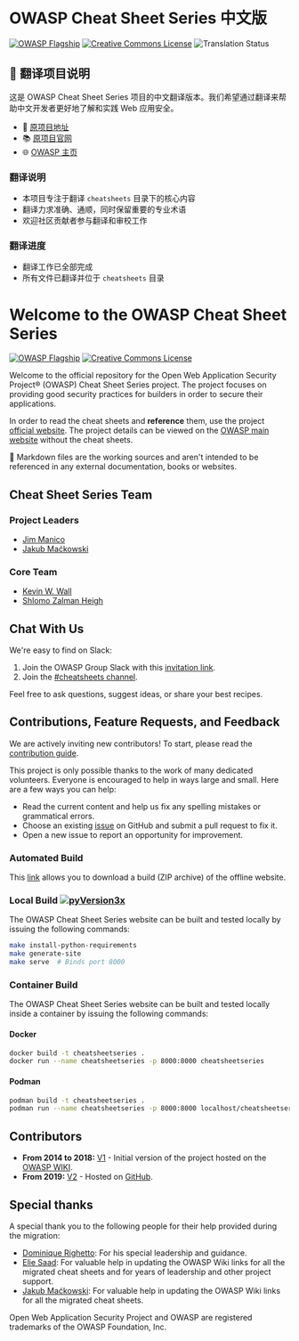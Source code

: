 # OWASP Cheat Sheet Series 中文版

[![OWASP Flagship](https://img.shields.io/badge/owasp-flagship%20project-48A646.svg)](https://www.owasp.org/index.php/OWASP_Project_Inventory#tab=Flagship_Projects)
[![Creative Commons License](https://img.shields.io/github/license/OWASP/CheatSheetSeries)](https://creativecommons.org/licenses/by-sa/4.0/ "CC BY-SA 4.0")
![Translation Status](https://img.shields.io/badge/翻译进度-已完成-green)

## 📢 翻译项目说明

这是 OWASP Cheat Sheet Series 项目的中文翻译版本。我们希望通过翻译来帮助中文开发者更好地了解和实践 Web 应用安全。

- 🔗 [原项目地址](https://github.com/OWASP/CheatSheetSeries)
- 📚 [原项目官网](https://cheatsheetseries.owasp.org)
- 🌐 [OWASP 主页](https://owasp.org/www-project-cheat-sheets/)

### 翻译说明

- 本项目专注于翻译 `cheatsheets` 目录下的核心内容
- 翻译力求准确、通顺，同时保留重要的专业术语
- 欢迎社区贡献者参与翻译和审校工作

### 翻译进度

- 翻译工作已全部完成
- 所有文件已翻译并位于 `cheatsheets` 目录

# Welcome to the OWASP Cheat Sheet Series

[![OWASP Flagship](https://img.shields.io/badge/owasp-flagship%20project-48A646.svg)](https://www.owasp.org/index.php/OWASP_Project_Inventory#tab=Flagship_Projects)
[![Creative Commons License](https://img.shields.io/github/license/OWASP/CheatSheetSeries)](https://creativecommons.org/licenses/by-sa/4.0/ "CC BY-SA 4.0")

Welcome to the official repository for the Open Web Application Security Project® (OWASP) Cheat Sheet Series project. The project focuses on providing good security practices for builders in order to secure their applications.

In order to read the cheat sheets and **reference** them, use the project [official website](https://cheatsheetseries.owasp.org). The project details can be viewed on the [OWASP main website](https://owasp.org/www-project-cheat-sheets/) without the cheat sheets.

:triangular_flag_on_post: Markdown files are the working sources and aren't intended to be referenced in any external documentation, books or websites.

## Cheat Sheet Series Team

### Project Leaders

- [Jim Manico](https://github.com/jmanico)
- [Jakub Maćkowski](https://github.com/mackowski)

### Core Team

- [Kevin W. Wall](https://github.com/kwwall)
- [Shlomo Zalman Heigh](https://github.com/szh)

## Chat With Us

We're easy to find on Slack:

1. Join the OWASP Group Slack with this [invitation link](https://owasp.org/slack/invite).
2. Join the [#cheatsheets channel](https://owasp.slack.com/messages/C073YNUQG).

Feel free to ask questions, suggest ideas, or share your best recipes.

## Contributions, Feature Requests, and Feedback

We are actively inviting new contributors! To start, please read the [contribution guide](CONTRIBUTING.md).

This project is only possible thanks to the work of many dedicated volunteers. Everyone is encouraged to help in ways large and small. Here are a few ways you can help:

- Read the current content and help us fix any spelling mistakes or grammatical errors.
- Choose an existing [issue](https://github.com/OWASP/CheatSheetSeries/issues) on GitHub and submit a pull request to fix it.
- Open a new issue to report an opportunity for improvement.

### Automated Build

This [link](https://cheatsheetseries.owasp.org/bundle.zip) allows you to download a build (ZIP archive) of the offline website.

### Local Build [![pyVersion3x](https://img.shields.io/badge/python-3.x-blue.svg)](https://www.python.org/downloads/)

The OWASP Cheat Sheet Series website can be built and tested locally by issuing the following commands:

```sh
make install-python-requirements
make generate-site
make serve  # Binds port 8000
```

### Container Build

The OWASP Cheat Sheet Series website can be built and tested locally inside a container by issuing the following commands:

#### Docker

```sh
docker build -t cheatsheetseries .
docker run --name cheatsheetseries -p 8000:8000 cheatsheetseries
```

#### Podman

```sh
podman build -t cheatsheetseries .
podman run --name cheatsheetseries -p 8000:8000 localhost/cheatsheetseries
```

## Contributors

- **From 2014 to 2018:** [V1](CONTRIBUTOR-V1.md) - Initial version of the project hosted on the [OWASP WIKI](https://wiki.owasp.org).
- **From 2019:** [V2](https://github.com/OWASP/CheatSheetSeries/graphs/contributors) - Hosted on [GitHub](https://github.com/OWASP/CheatSheetSeries).

## Special thanks

A special thank you to the following people for their help provided during the migration:

- [Dominique Righetto](https://github.com/righettod): For his special leadership and guidance.
- [Elie Saad](https://github.com/ThunderSon): For valuable help in updating the OWASP Wiki links for all the migrated cheat sheets and for years of leadership and other project support.
- [Jakub Maćkowski](https://github.com/mackowski): For valuable help in updating the OWASP Wiki links for all the migrated cheat sheets.

Open Web Application Security Project and OWASP are registered trademarks of the OWASP Foundation, Inc.
